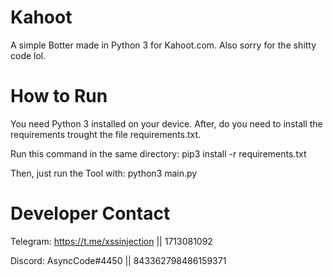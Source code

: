 # Kahoot

A simple Botter made in Python 3 for Kahoot.com.
Also sorry for the shitty code lol.

# How to Run 

You need Python 3 installed on your device.
After, do you need to install the requirements trought the file requirements.txt.

Run this command in the same directory:
pip3 install -r requirements.txt

Then, just run the Tool with:
python3 main.py

# Developer Contact

Telegram: https://t.me/xssinjection || 1713081092

Discord: AsyncCode#4450 || 843362798486159371

